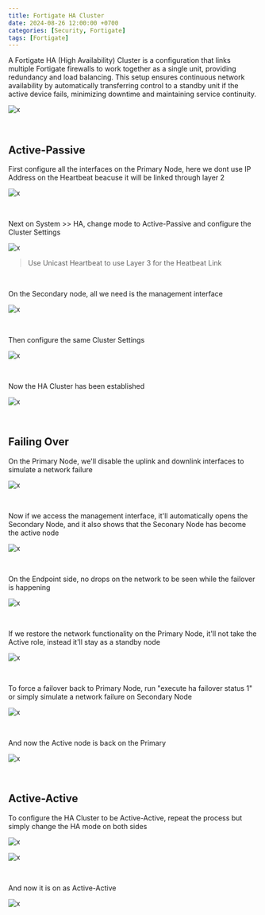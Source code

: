 ```yaml
---
title: Fortigate HA Cluster
date: 2024-08-26 12:00:00 +0700
categories: [Security, Fortigate]
tags: [Fortigate]
---
```


A Fortigate HA (High Availability) Cluster is a configuration that links multiple Fortigate firewalls to work together as a single unit, providing redundancy and load balancing. This setup ensures continuous network availability by automatically transferring control to a standby unit if the active device fails, minimizing downtime and maintaining service continuity.

![x](/static/2024-08-25-forti-ha/00.png)

<br>

## Active-Passive

First configure all the interfaces on the Primary Node, here we dont use IP Address on the Heartbeat beacuse it will be linked through layer 2

![x](/static/2024-08-25-forti-ha/01.png)

<br>

Next on System >> HA, change mode to Active-Passive and configure the Cluster Settings

![x](/static/2024-08-25-forti-ha/03.png)

> Use Unicast Heartbeat to use Layer 3 for the Heatbeat Link

<br>

On the Secondary node, all we need is the management interface

![x](/static/2024-08-25-forti-ha/02.png)

<br>

Then configure the same Cluster Settings

![x](/static/2024-08-25-forti-ha/04.png)

<br>

Now the HA Cluster has been established

![x](/static/2024-08-25-forti-ha/05.png)

<br>

## Failing Over

On the Primary Node, we'll disable the uplink and downlink interfaces to simulate a network failure

![x](/static/2024-08-25-forti-ha/06.png)

<br>

Now if we access the management interface, it'll automatically opens the Secondary Node, and it also shows that the Seconary Node has become the active node

![x](/static/2024-08-25-forti-ha/07.png)

<br>

On the Endpoint side, no drops on the network to be seen while the failover is happening

![x](/static/2024-08-25-forti-ha/07a.png)

<br>

If we restore the network functionality on the Primary Node, it'll not take the Active role, instead it'll stay as a standby node

![x](/static/2024-08-25-forti-ha/08.png)

<br>

To force a failover back to Primary Node, run "execute ha failover status 1" or simply simulate a network failure on Secondary Node

![x](/static/2024-08-25-forti-ha/09.png)

<br>

And now the Active node is back on the Primary

![x](/static/2024-08-25-forti-ha/10.png)

<br>

## Active-Active

To configure the HA Cluster to be Active-Active, repeat the process but simply change the HA mode on both sides

![x](/static/2024-08-25-forti-ha/12.png)

![x](/static/2024-08-25-forti-ha/13.png)

<br>

And now it is on as Active-Active

![x](/static/2024-08-25-forti-ha/14.png)

<br>





















